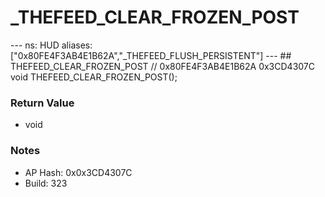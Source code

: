 # _THEFEED_CLEAR_FROZEN_POST

--- ns: HUD aliases: ["0x80FE4F3AB4E1B62A","_THEFEED_FLUSH_PERSISTENT"] --- ## THEFEED_CLEAR_FROZEN_POST  // 0x80FE4F3AB4E1B62A 0x3CD4307C void THEFEED_CLEAR_FROZEN_POST();

### Return Value
* void

### Notes
* AP Hash: 0x0x3CD4307C
* Build: 323

